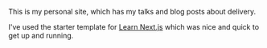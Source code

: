 This is my personal site, which has my talks and blog posts about delivery. 

I've used the starter template for [Learn Next.js](https://nextjs.org/learn) which was nice and quick to get up and running.